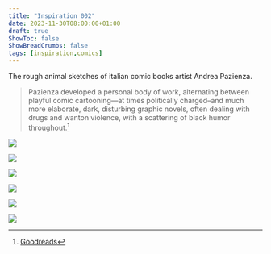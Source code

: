 ```yaml
---
title: "Inspiration 002"
date: 2023-11-30T08:00:00+01:00
draft: true
ShowToc: false
ShowBreadCrumbs: false
tags: [inspiration,comics]
---
```


The rough animal sketches of italian comic books artist Andrea Pazienza.

> Pazienza developed a personal body of work, alternating between playful comic cartooning—at times politically charged–and much more elaborate, dark, disturbing graphic novels, often dealing with drugs and wanton violence, with a scattering of black humor throughout.[^1]

![](/images/pazienza-01.jpg)

![](/images/pazienza-02.jpg)

![](/images/pazienza-03.jpg)

![](/images/pazienza-04.webp)

![](/images/pazienza-05.png)

![](/images/pazienza-06.jpg)

[^1]: [Goodreads](https://www.goodreads.com/author/show/1664622.Andrea_Pazienza)